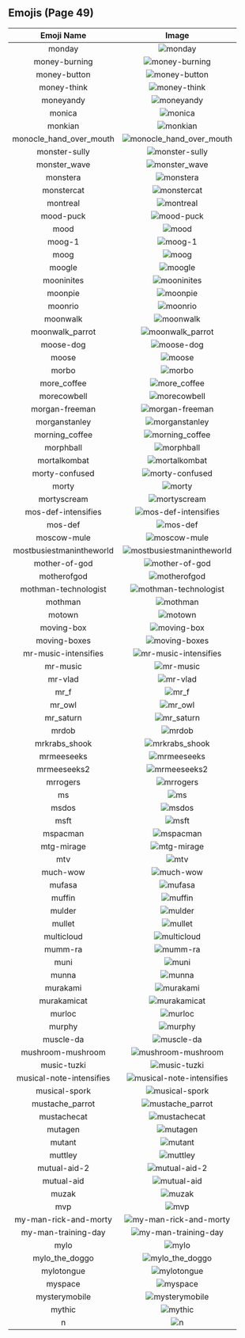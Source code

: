 
  ## Emojis (Page 49)
  |Emoji Name|Image|
  | :-: | :-: |
  |monday| ![monday](/emojis/hashicorp/monday.png)|
  |money-burning| ![money-burning](/emojis/hashicorp/money-burning.gif)|
  |money-button| ![money-button](/emojis/hashicorp/money-button.gif)|
  |money-think| ![money-think](/emojis/hashicorp/money-think.png)|
  |moneyandy| ![moneyandy](/emojis/hashicorp/moneyandy.png)|
  |monica| ![monica](/emojis/hashicorp/monica.png)|
  |monkian| ![monkian](/emojis/hashicorp/monkian.png)|
  |monocle_hand_over_mouth| ![monocle_hand_over_mouth](/emojis/hashicorp/monocle_hand_over_mouth.png)|
  |monster-sully| ![monster-sully](/emojis/hashicorp/monster-sully.png)|
  |monster_wave| ![monster_wave](/emojis/hashicorp/monster_wave.png)|
  |monstera| ![monstera](/emojis/hashicorp/monstera.png)|
  |monstercat| ![monstercat](/emojis/hashicorp/monstercat.png)|
  |montreal| ![montreal](/emojis/hashicorp/montreal.jpg)|
  |mood-puck| ![mood-puck](/emojis/hashicorp/mood-puck.png)|
  |mood| ![mood](/emojis/hashicorp/mood.png)|
  |moog-1| ![moog-1](/emojis/hashicorp/moog-1.png)|
  |moog| ![moog](/emojis/hashicorp/moog.jpg)|
  |moogle| ![moogle](/emojis/hashicorp/moogle.gif)|
  |mooninites| ![mooninites](/emojis/hashicorp/mooninites.png)|
  |moonpie| ![moonpie](/emojis/hashicorp/moonpie.png)|
  |moonrio| ![moonrio](/emojis/hashicorp/moonrio.gif)|
  |moonwalk| ![moonwalk](/emojis/hashicorp/moonwalk.gif)|
  |moonwalk_parrot| ![moonwalk_parrot](/emojis/hashicorp/moonwalk_parrot.gif)|
  |moose-dog| ![moose-dog](/emojis/hashicorp/moose-dog.png)|
  |moose| ![moose](/emojis/hashicorp/moose.png)|
  |morbo| ![morbo](/emojis/hashicorp/morbo.png)|
  |more_coffee| ![more_coffee](/emojis/hashicorp/more_coffee.png)|
  |morecowbell| ![morecowbell](/emojis/hashicorp/morecowbell.jpg)|
  |morgan-freeman| ![morgan-freeman](/emojis/hashicorp/morgan-freeman.jpg)|
  |morganstanley| ![morganstanley](/emojis/hashicorp/morganstanley.jpg)|
  |morning_coffee| ![morning_coffee](/emojis/hashicorp/morning_coffee.png)|
  |morphball| ![morphball](/emojis/hashicorp/morphball.gif)|
  |mortalkombat| ![mortalkombat](/emojis/hashicorp/mortalkombat.png)|
  |morty-confused| ![morty-confused](/emojis/hashicorp/morty-confused.png)|
  |morty| ![morty](/emojis/hashicorp/morty.png)|
  |mortyscream| ![mortyscream](/emojis/hashicorp/mortyscream.png)|
  |mos-def-intensifies| ![mos-def-intensifies](/emojis/hashicorp/mos-def-intensifies.gif)|
  |mos-def| ![mos-def](/emojis/hashicorp/mos-def.png)|
  |moscow-mule| ![moscow-mule](/emojis/hashicorp/moscow-mule.png)|
  |mostbusiestmanintheworld| ![mostbusiestmanintheworld](/emojis/hashicorp/mostbusiestmanintheworld.jpg)|
  |mother-of-god| ![mother-of-god](/emojis/hashicorp/mother-of-god.gif)|
  |motherofgod| ![motherofgod](/emojis/hashicorp/motherofgod.gif)|
  |mothman-technologist| ![mothman-technologist](/emojis/hashicorp/mothman-technologist.png)|
  |mothman| ![mothman](/emojis/hashicorp/mothman.png)|
  |motown| ![motown](/emojis/hashicorp/motown.png)|
  |moving-box| ![moving-box](/emojis/hashicorp/moving-box.jpg)|
  |moving-boxes| ![moving-boxes](/emojis/hashicorp/moving-boxes.jpg)|
  |mr-music-intensifies| ![mr-music-intensifies](/emojis/hashicorp/mr-music-intensifies.gif)|
  |mr-music| ![mr-music](/emojis/hashicorp/mr-music.png)|
  |mr-vlad| ![mr-vlad](/emojis/hashicorp/mr-vlad.png)|
  |mr_f| ![mr_f](/emojis/hashicorp/mr_f.png)|
  |mr_owl| ![mr_owl](/emojis/hashicorp/mr_owl.png)|
  |mr_saturn| ![mr_saturn](/emojis/hashicorp/mr_saturn.gif)|
  |mrdob| ![mrdob](/emojis/hashicorp/mrdob.jpg)|
  |mrkrabs_shook| ![mrkrabs_shook](/emojis/hashicorp/mrkrabs_shook.gif)|
  |mrmeeseeks| ![mrmeeseeks](/emojis/hashicorp/mrmeeseeks.gif)|
  |mrmeeseeks2| ![mrmeeseeks2](/emojis/hashicorp/mrmeeseeks2.jpg)|
  |mrrogers| ![mrrogers](/emojis/hashicorp/mrrogers.png)|
  |ms| ![ms](/emojis/hashicorp/ms.gif)|
  |msdos| ![msdos](/emojis/hashicorp/msdos.png)|
  |msft| ![msft](/emojis/hashicorp/msft.png)|
  |mspacman| ![mspacman](/emojis/hashicorp/mspacman.png)|
  |mtg-mirage| ![mtg-mirage](/emojis/hashicorp/mtg-mirage.png)|
  |mtv| ![mtv](/emojis/hashicorp/mtv.png)|
  |much-wow| ![much-wow](/emojis/hashicorp/much-wow.gif)|
  |mufasa| ![mufasa](/emojis/hashicorp/mufasa.gif)|
  |muffin| ![muffin](/emojis/hashicorp/muffin.png)|
  |mulder| ![mulder](/emojis/hashicorp/mulder.jpg)|
  |mullet| ![mullet](/emojis/hashicorp/mullet.png)|
  |multicloud| ![multicloud](/emojis/hashicorp/multicloud.png)|
  |mumm-ra| ![mumm-ra](/emojis/hashicorp/mumm-ra.png)|
  |muni| ![muni](/emojis/hashicorp/muni.png)|
  |munna| ![munna](/emojis/hashicorp/munna.png)|
  |murakami| ![murakami](/emojis/hashicorp/murakami.png)|
  |murakamicat| ![murakamicat](/emojis/hashicorp/murakamicat.png)|
  |murloc| ![murloc](/emojis/hashicorp/murloc.png)|
  |murphy| ![murphy](/emojis/hashicorp/murphy.jpg)|
  |muscle-da| ![muscle-da](/emojis/hashicorp/muscle-da.png)|
  |mushroom-mushroom| ![mushroom-mushroom](/emojis/hashicorp/mushroom-mushroom.png)|
  |music-tuzki| ![music-tuzki](/emojis/hashicorp/music-tuzki.gif)|
  |musical-note-intensifies| ![musical-note-intensifies](/emojis/hashicorp/musical-note-intensifies.gif)|
  |musical-spork| ![musical-spork](/emojis/hashicorp/musical-spork.png)|
  |mustache_parrot| ![mustache_parrot](/emojis/hashicorp/mustache_parrot.gif)|
  |mustachecat| ![mustachecat](/emojis/hashicorp/mustachecat.jpg)|
  |mutagen| ![mutagen](/emojis/hashicorp/mutagen.png)|
  |mutant| ![mutant](/emojis/hashicorp/mutant.png)|
  |muttley| ![muttley](/emojis/hashicorp/muttley.gif)|
  |mutual-aid-2| ![mutual-aid-2](/emojis/hashicorp/mutual-aid-2.png)|
  |mutual-aid| ![mutual-aid](/emojis/hashicorp/mutual-aid.png)|
  |muzak| ![muzak](/emojis/hashicorp/muzak.gif)|
  |mvp| ![mvp](/emojis/hashicorp/mvp.png)|
  |my-man-rick-and-morty| ![my-man-rick-and-morty](/emojis/hashicorp/my-man-rick-and-morty.png)|
  |my-man-training-day| ![my-man-training-day](/emojis/hashicorp/my-man-training-day.jpg)|
  |mylo| ![mylo](/emojis/hashicorp/mylo.png)|
  |mylo_the_doggo| ![mylo_the_doggo](/emojis/hashicorp/mylo_the_doggo.png)|
  |mylotongue| ![mylotongue](/emojis/hashicorp/mylotongue.png)|
  |myspace| ![myspace](/emojis/hashicorp/myspace.jpg)|
  |mysterymobile| ![mysterymobile](/emojis/hashicorp/mysterymobile.png)|
  |mythic| ![mythic](/emojis/hashicorp/mythic.png)|
  |n| ![n](/emojis/hashicorp/n.gif)|
  